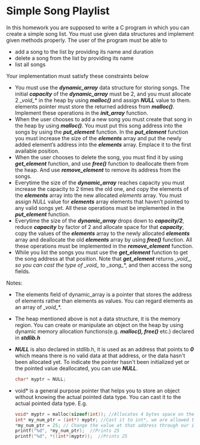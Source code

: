 # Simple Song Playlist

In this homework you are supposed to write a C program in which you can create a simple song
list. You must use given data structures and implement given methods properly. The user of the
program must be able to
  - add a song to the list by providing its name and duration
  - delete a song from the list by providing its name
  - list all songs

Your implementation must satisfy these constraints below
  - You must use the **_dynamic_array_** data structure for storing songs. The initial **_capacity_** of
    the **_dynamic_array_** must be 2, and you must allocate 2 **_void*_** in the heap by using
    **_malloc()_** and assign **_NULL_** value to them. elements pointer must store the returned
    address from **_malloc()_**. Implement these operations in the **_init_array_** function.
  - When the user chooses to add a new song you must create that song in the heap by
    using **_malloc()_**. You must put this song address into the songs by using the **_put_element_**
    function. In the **_put_element_** function you must increase the size of the **_elements_** array
    and put the newly added element’s address into the **_elements_** array. Emplace it to the
    first available position.
  - When the user chooses to delete the song, you must find it by using **_get_element_**
    function, and use **_free()_** function to deallocate them from the heap. And use
    **_remove_element_** to remove its address from the songs.
  - Everytime the size of the **_dynamic_array_** reaches capacity you must increase the
    capacity to 2 times the old one, and copy the elements of the **_elements_** array into the
    new allocated _elements_ array. You must assign _NULL_ value for **_elements_** array elements
    that haven’t pointed to any valid songs yet. All these operations must be implemented in
    the **_put_element_** function.
  - Everytime the size of the **_dynamic_array_** drops down to **_capacity/2_**, reduce **_capacity_** by
    factor of 2 and allocate space for that **_capacity_**, copy the values of the **_elements_** array to
    the newly allocated **_elements_** array and deallocate the old **_elements_** array by using **_free()_**
    function. All these operations must be implemented in the **_remove_element_** function.
  - While you list the songs you must use the **_get_element_** function to get the song address
    at that position. Note that **_get_element_** returns **_void*_**, so you can cast the type of **_void*_** to
    **_song*_**, and then access the song fields.

Notes:
  - The elements field of dynamic_array is a pointer that stores the address of elements
    rather than elements as values. You can regard elements as an array of **_void*_**.
  - The heap mentioned above is not a data structure, it is the memory region. You can
    create or manipulate an object on the heap by using dynamic memory allocation
    functions(e.g. **_malloc(), free()_** etc.) declared in **_stdlib.h_**
  - **_NULL_** is also declared in stdlib.h, it is used as an address that points to **_0_** which means
    there is no valid data at that address, or the data hasn't been allocated yet. To indicate
    the pointer hasn't been initialized yet or the pointed value deallocated, you can use
    **_NULL_**.
    
    ```C
    char* myptr = NULL;
    ```
  - void* is a general purpose pointer that helps you to store an object without knowing the
    actual pointed data type. You can cast it to the actual pointed data type. E.g.
    
    ```C
    void* myptr = malloc(sizeof(int)); //Allocates 4 bytes space on the heap
    int* my_num_ptr = (int*) myptr; //Cast it to int*, we are allowed to do since we allocate 4 bytes
    *my_num_ptr = 25; // Change the value at that address through our int*
    printf("%d", *my_num_ptr);  //Prints 25
    printf("%d", *((int*)myptr));  //Prints 25
    ```

